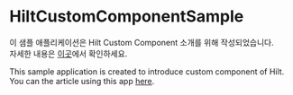 # HiltCustomComponentSample

이 샘플 애플리케이션은 Hilt Custom Component 소개를 위해 작성되었습니다.  
자세한 내용은 [이곳](https://myungpyo.medium.com/hilt-custom-component-%ED%99%9C%EC%9A%A9%ED%95%98%EA%B8%B0-a0452fe2566a)에서 확인하세요.

This sample application is created to introduce custom component of Hilt.  
You can the article using this app [here](https://myungpyo.medium.com/using-hilt-custom-component-c8227d89aed6).
